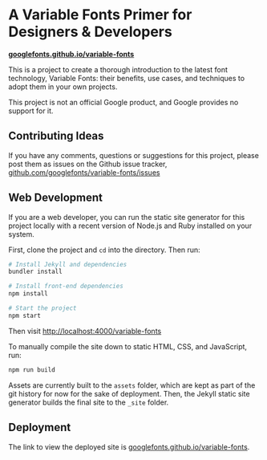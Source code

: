 # A Variable Fonts Primer for Designers & Developers

**[googlefonts.github.io/variable-fonts](https://googlefonts.github.io/variable-fonts)**

This is a project to create a thorough introduction to the latest font technology, Variable Fonts:
their benefits, use cases, and techniques to adopt them in your own projects.

This project is not an official Google product, and Google provides no support for it.

## Contributing Ideas

If you have any comments, questions or suggestions for this project, please post them as issues on the Github issue tracker, [github.com/googlefonts/variable-fonts/issues](https://github.com/googlefonts/variable-fonts/issues)

## Web Development

If you are a web developer, you can run the static site generator for this project locally with a recent version of Node.js and Ruby installed on your system.

First, clone the project and `cd` into the directory. Then run:

```sh
# Install Jekyll and dependencies
bundler install

# Install front-end dependencies
npm install

# Start the project
npm start
```
Then visit <http://localhost:4000/variable-fonts>

To manually compile the site down to static HTML, CSS, and JavaScript, run:

```sh
npm run build
```

Assets are currently built to the `assets` folder, which are kept as part of the git history for now for the sake of deployment. Then, the Jekyll static site generator builds the final site to the `_site` folder.

## Deployment

The link to view the deployed site is [googlefonts.github.io/variable-fonts](https://googlefonts.github.io/variable-fonts).

